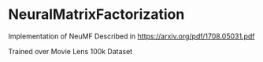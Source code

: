 # NeuralMatrixFactorization

Implementation of NeuMF Described in https://arxiv.org/pdf/1708.05031.pdf

Trained over Movie Lens 100k Dataset
